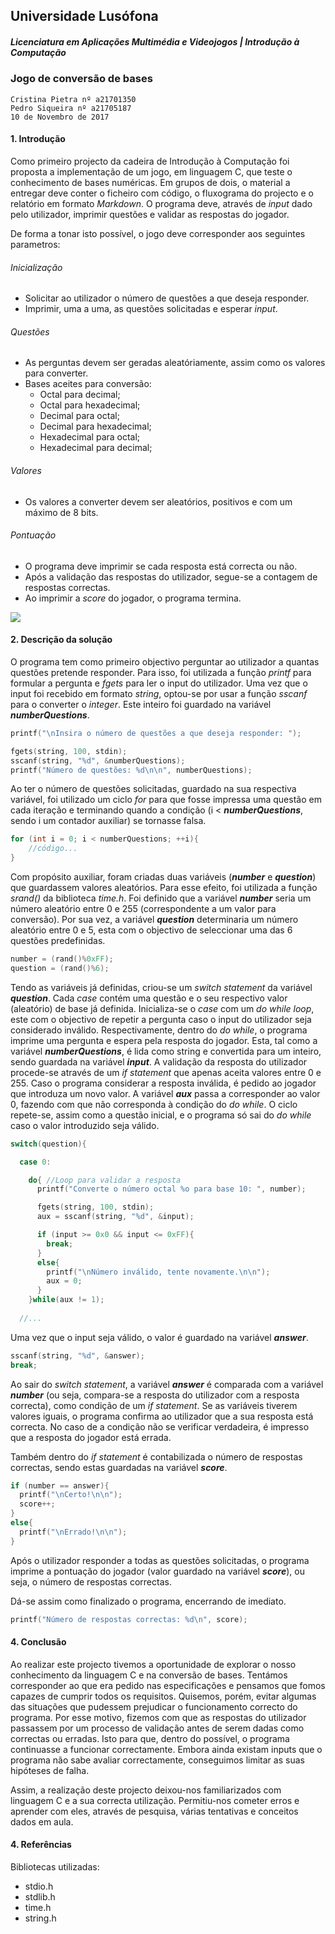 ## Universidade Lusófona
##### Licenciatura em Aplicações Multimédia e Videojogos | Introdução à Computação

### Jogo de conversão de bases

	Cristina Pietra nº a21701350
	Pedro Siqueira nº a21705187
	10 de Novembro de 2017

#### 1. Introdução

Como primeiro projecto da cadeira de Introdução à Computação foi proposta a implementação de um jogo, em linguagem C, que teste o conhecimento de bases numéricas. 
Em grupos de dois, o material a entregar deve conter o ficheiro com código, o fluxograma do projecto e o relatório em formato *Markdown*.
O programa deve, através de *input* dado pelo utilizador, imprimir questões e validar as respostas do jogador.

De forma a tonar isto possível, o jogo deve corresponder aos seguintes parametros: 


###### Inicialização

* Solicitar ao utilizador o número de questões a que deseja responder.
* Imprimir, uma a uma, as questões solicitadas e esperar *input*.


###### Questões

* As perguntas devem ser geradas aleatóriamente, assim como os valores para converter.
* Bases aceites para conversão: 
  * Octal para decimal;
  * Octal para hexadecimal;
  * Decimal para octal;
  * Decimal para hexadecimal;
  * Hexadecimal para octal;
  * Hexadecimal para decimal;

###### Valores
* Os valores a converter devem ser aleatórios, positivos e com um máximo de 8 bits.


###### Pontuação

* O programa deve imprimir se cada resposta está correcta ou não.
* Após a validação das respostas do utilizador, segue-se a contagem de respostas correctas.
* Ao imprimir a *score* do jogador, o programa termina.

![](./fluxograma.svg)


#### 2. Descrição da solução

O programa tem como primeiro objectivo perguntar ao utilizador a quantas questões pretende responder. Para isso, foi utilizada a função *printf* para formular a pergunta e *fgets* para ler o input do utilizador. Uma vez que o input foi recebido em formato *string*, optou-se por usar a função *sscanf* para o converter o *integer*. Este inteiro foi guardado na variável **_numberQuestions_**.

```c
printf("\nInsira o número de questões a que deseja responder: ");

fgets(string, 100, stdin);
sscanf(string, "%d", &numberQuestions);
printf("Número de questões: %d\n\n", numberQuestions);
```

Ao ter o número de questões solicitadas, guardado na sua respectiva variável, foi utilizado um ciclo *for* para que fosse impressa uma questão em cada iteração e terminando quando a condição (i < **_numberQuestions_**, sendo i um contador auxiliar) se tornasse falsa.

```c
for (int i = 0; i < numberQuestions; ++i){
	//código...
}
```

Com propósito auxiliar, foram criadas duas variáveis (**_number_** e **_question_**) que guardassem valores aleatórios. Para esse efeito, foi utilizada a função *srand()* da biblioteca *time.h*. Foi definido que a variável **_number_** seria um número aleatório entre 0 e 255 (correspondente a um valor para conversão). Por sua vez, a variável **_question_** determinaria um número aleatório entre 0 e 5, esta com o objectivo de seleccionar uma das 6 questões predefinidas.

```c
number = (rand()%0xFF);
question = (rand()%6);
```


Tendo as variáveis já definidas, criou-se um *switch statement* da variável **_question_**. Cada *case* contém uma questão e o seu respectivo valor (aleatório) de base já definida. Inicializa-se o *case* com um *do while loop*, este com o objectivo de repetir a pergunta caso o input do utilizador seja considerado inválido. Respectivamente, dentro do *do while*, o programa imprime uma pergunta e espera pela resposta do jogador. Esta, tal como a variável **_numberQuestions_**, é lida como string e convertida para um inteiro, sendo guardada na variável **_input_**. A validação da resposta do utilizador procede-se através de um *if statement* que apenas aceita valores entre 0 e 255. Caso o programa considerar a resposta inválida, é pedido ao jogador que introduza um novo valor. A variável **_aux_** passa a corresponder ao valor 0, fazendo com que não corresponda à condição do *do while*. O ciclo repete-se, assim como a questão inicial, e o programa só sai do *do while* caso o valor introduzido seja válido.

```c
switch(question){

  case 0:

    do{ //Loop para validar a resposta
      printf("Converte o número octal %o para base 10: ", number); 

      fgets(string, 100, stdin);
      aux = sscanf(string, "%d", &input);

      if (input >= 0x0 && input <= 0xFF){
        break;
      }
      else{
        printf("\nNúmero inválido, tente novamente.\n\n");
        aux = 0;
      }
    }while(aux != 1);
  
  //...
```

Uma vez que o input seja válido, o valor é guardado na variável **_answer_**.

```c
sscanf(string, "%d", &answer);
break;
```


Ao sair do *switch statement*, a variável **_answer_** é comparada com a variável **_number_** (ou seja, compara-se a resposta do utilizador com a resposta correcta), como condição de um *if statement*. Se as variáveis tiverem valores iguais, o programa confirma ao utilizador que a sua resposta está correcta. No caso de a condição não se verificar verdadeira, é impresso que a resposta do jogador está errada. 

Também dentro do *if statement* é contabilizada o número de respostas correctas, sendo estas guardadas na variável **_score_**.

```c
if (number == answer){
  printf("\nCerto!\n\n");
  score++;
}
else{
  printf("\nErrado!\n\n");
}
```


Após o utilizador responder a todas as questões solicitadas, o programa imprime a pontuação do jogador (valor guardado na variável **_score_**), ou seja, o número de respostas correctas. 

Dá-se assim como finalizado o programa, encerrando de imediato.

```c
printf("Número de respostas correctas: %d\n", score);
```


#### 4. Conclusão

Ao realizar este projecto tivemos a oportunidade de explorar o nosso conhecimento da linguagem C e na conversão de bases. Tentámos corresponder ao que era pedido nas especificações e pensamos que fomos capazes de cumprir todos os requisitos. Quisemos, porém, evitar algumas das situações que pudessem prejudicar o funcionamento correcto do programa. Por esse motivo, fizemos com que as respostas do utilizador passassem por um processo de validação antes de serem dadas como correctas ou erradas. Isto para que, dentro do possível, o programa continuasse a funcionar correctamente. Embora ainda existam inputs que o programa não sabe avaliar correctamente, conseguimos limitar as suas hipóteses de falha. 

Assim, a realização deste projecto deixou-nos familiarizados com linguagem C e a sua correcta utilização. Permitiu-nos cometer erros e aprender com eles, através de pesquisa, várias tentativas e conceitos dados em aula.

#### 4. Referências

Bibliotecas utilizadas: 
* stdio.h
* stdlib.h
* time.h
* string.h
